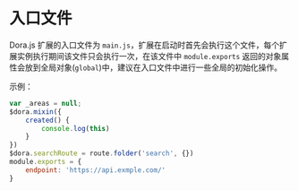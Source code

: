 # 入口文件

Dora.js 扩展的入口文件为 `main.js`，扩展在启动时首先会执行这个文件，每个扩展实例执行期间该文件只会执行一次，在该文件中 `module.exports` 返回的对象属性会放到全局对象(`global`)中，建议在入口文件中进行一些全局的初始化操作。

示例：
``` javascript
var _areas = null;
$dora.mixin({
    created() {
        console.log(this)
    }
})
$dora.searchRoute = route.folder('search', {})
module.exports = {
    endpoint: 'https://api.exmple.com/'
}
```
